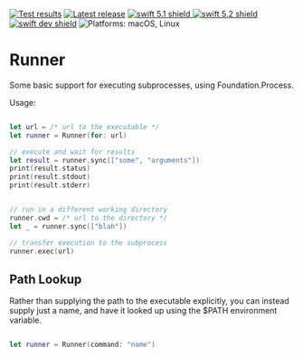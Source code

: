 [comment]: <> (Header Generated by ActionStatus 1.0.1 - 230)

[![Test results][tests shield]][actions] [![Latest release][release shield]][releases] [![swift 5.1 shield] ![swift 5.2 shield] ![swift dev shield]][swift] ![Platforms: macOS, Linux][platforms shield]

[release shield]: https://img.shields.io/github/v/release/elegantchaos/Runner
[platforms shield]: https://img.shields.io/badge/platforms-macOS_Linux-lightgrey.svg?style=flat "macOS, Linux"
[tests shield]: https://github.com/elegantchaos/Runner/workflows/Tests/badge.svg
[swift 5.1 shield]: https://img.shields.io/badge/swift-5.1-F05138.svg "Swift 5.1"
[swift 5.2 shield]: https://img.shields.io/badge/swift-5.2-F05138.svg "Swift 5.2"
[swift dev shield]: https://img.shields.io/badge/swift-dev-F05138.svg "Swift dev"

[swift]: https://swift.org
[releases]: https://github.com/elegantchaos/Runner/releases
[actions]: https://github.com/elegantchaos/Runner/actions

[comment]: <> (End of ActionStatus Header)

# Runner

Some basic support for executing subprocesses, using Foundation.Process.

Usage:

```swift

let url = /* url to the executable */
let runner = Runner(for: url)

// execute and wait for results
let result = runner.sync(["some", "arguments"])
print(result.status)
print(result.stdout)
print(result.stderr)


// run in a different working directory
runner.cwd = /* url to the directory */
let _ = runner.sync(["blah"])

// transfer execution to the subprocess
runner.exec(url)
```

## Path Lookup

Rather than supplying the path to the executable explicitly,
you can instead supply just a name, and have it looked up using
the $PATH environment variable.

```swift

let runner = Runner(command: "name")
```

